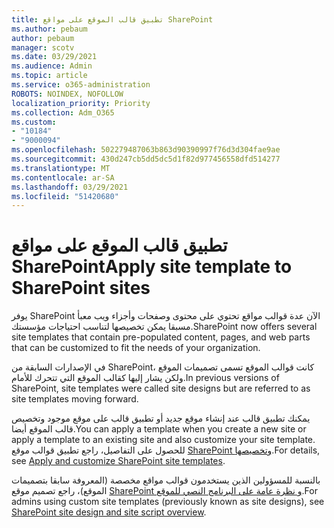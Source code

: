 ```yaml
---
title: تطبيق قالب الموقع على مواقع SharePoint
ms.author: pebaum
author: pebaum
manager: scotv
ms.date: 03/29/2021
ms.audience: Admin
ms.topic: article
ms.service: o365-administration
ROBOTS: NOINDEX, NOFOLLOW
localization_priority: Priority
ms.collection: Adm_O365
ms.custom:
- "10184"
- "9000094"
ms.openlocfilehash: 502279487063b863d90390997f76d3d304fae9ae
ms.sourcegitcommit: 430d247cb5dd5dc5d1f82d977456558dfd514277
ms.translationtype: MT
ms.contentlocale: ar-SA
ms.lasthandoff: 03/29/2021
ms.locfileid: "51420680"
---
```

# <a name="apply-site-template-to-sharepoint-sites"></a><span data-ttu-id="129d3-102">تطبيق قالب الموقع على مواقع SharePoint</span><span class="sxs-lookup"><span data-stu-id="129d3-102">Apply site template to SharePoint sites</span></span>

<span data-ttu-id="129d3-103">يوفر SharePoint الآن عدة قوالب مواقع تحتوي على محتوى وصفحات وأجزاء ويب معبأ مسبقا يمكن تخصيصها لتناسب احتياجات مؤسستك.</span><span class="sxs-lookup"><span data-stu-id="129d3-103">SharePoint now offers several site templates that contain pre-populated content, pages, and web parts that can be customized to fit the needs of your organization.</span></span> 

<span data-ttu-id="129d3-104">في الإصدارات السابقة من SharePoint، كانت قوالب الموقع تسمى تصميمات الموقع ولكن يشار إليها كقالب الموقع التي تتحرك للأمام.</span><span class="sxs-lookup"><span data-stu-id="129d3-104">In previous versions of SharePoint, site templates were called site designs but are referred to as site templates moving forward.</span></span> 

<span data-ttu-id="129d3-105">يمكنك تطبيق قالب عند إنشاء موقع جديد أو تطبيق قالب على موقع موجود وتخصيص قالب الموقع أيضا.</span><span class="sxs-lookup"><span data-stu-id="129d3-105">You can apply a template when you create a new site or apply a template to an existing site and also customize your site template.</span></span> <span data-ttu-id="129d3-106">للحصول على التفاصيل، راجع تطبيق قوالب موقع [SharePoint وتخصيصها](https://support.microsoft.com/office/39382463-0e45-4d1b-be27-0e96aeec8398).</span><span class="sxs-lookup"><span data-stu-id="129d3-106">For details, see [Apply and customize SharePoint site templates](https://support.microsoft.com/office/39382463-0e45-4d1b-be27-0e96aeec8398).</span></span>

<span data-ttu-id="129d3-107">بالنسبة للمسؤولين الذين يستخدمون قوالب مواقع مخصصة (المعروفة سابقا بتصميمات الموقع)، راجع تصميم موقع [SharePoint و نظرة عامة على البرنامج النصي للموقع](https://docs.microsoft.com/sharepoint/dev/declarative-customization/site-design-overview).</span><span class="sxs-lookup"><span data-stu-id="129d3-107">For admins using custom site templates (previously known as site designs), see [SharePoint site design and site script overview](https://docs.microsoft.com/sharepoint/dev/declarative-customization/site-design-overview).</span></span>
